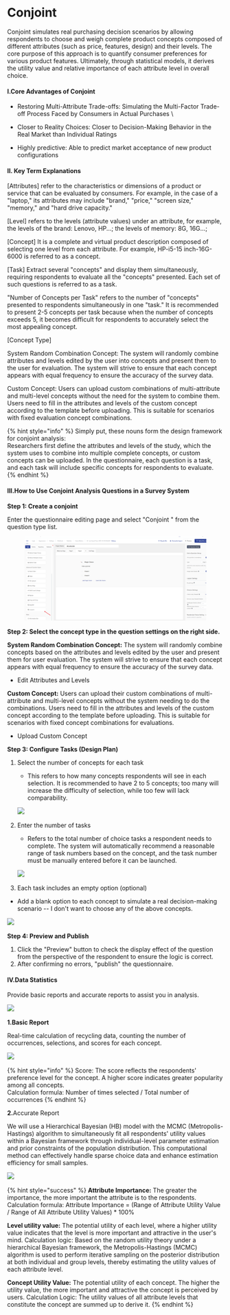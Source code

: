 # Conjoint

Conjoint  simulates real purchasing decision scenarios by allowing respondents to choose and weigh complete product concepts composed of different attributes (such as price, features, design) and their levels. The core purpose of this approach is to quantify consumer preferences for various product features. Ultimately, through statistical models, it derives the utility value and relative importance of each attribute level in overall choice.

#### &#x20;I.Core Advantages of Conjoint <a href="#yi-maxdiff-de-he-xin-you-shi" id="yi-maxdiff-de-he-xin-you-shi"></a>

* Restoring Multi-Attribute Trade-offs: Simulating the Multi-Factor Trade-off Process Faced by Consumers in Actual Purchases
  \

* Closer to Reality Choices: Closer to Decision-Making Behavior in the Real Market than Individual Ratings
* Highly predictive: Able to predict market acceptance of new product configurations

#### II. Key Term Explanations <a href="#er-guan-jian-ci-shuo-ming" id="er-guan-jian-ci-shuo-ming"></a>

\[Attributes] refer to the characteristics or dimensions of a product or service that can be evaluated by consumers. For example, in the case of a "laptop," its attributes may include "brand," "price," "screen size," "memory," and "hard drive capacity."

\[Level] refers to the levels (attribute values) under an attribute, for example, the levels of the brand: Lenovo, HP...; the levels of memory: 8G, 16G...;

\[Concept] It is a complete and virtual product description composed of selecting one level from each attribute. For example, HP-i5-15 inch-16G-6000 is referred to as a concept.

\[Task] Extract several "concepts" and display them simultaneously, requiring respondents to evaluate all the "concepts" presented. Each set of such questions is referred to as a task.

"Number of Concepts per Task" refers to the number of "concepts" presented to respondents simultaneously in one "task." It is recommended to present 2-5 concepts per task because when the number of concepts exceeds 5, it becomes difficult for respondents to accurately select the most appealing concept.

\[Concept Type]

System Random Combination Concept: The system will randomly combine attributes and levels edited by the user into concepts and present them to the user for evaluation. The system will strive to ensure that each concept appears with equal frequency to ensure the accuracy of the survey data.

Custom Concept: Users can upload custom combinations of multi-attribute and multi-level concepts without the need for the system to combine them. Users need to fill in the attributes and levels of the custom concept according to the template before uploading. This is suitable for scenarios with fixed evaluation concept combinations.

{% hint style="info" %}
Simply put, these nouns form the design framework for conjoint analysis:
\
Researchers first define the attributes and levels of the study, which the system uses to combine into multiple complete concepts, or custom concepts can be uploaded. In the questionnaire, each question is a task, and each task will include specific concepts for respondents to evaluate.
{% endhint %}

#### III.How to Use Conjoint Analysis Questions in a Survey System <a href="#san-wen-juan-xi-tong-zhong-she-zhi-maxdiff-ti" id="san-wen-juan-xi-tong-zhong-she-zhi-maxdiff-ti"></a>

**Step 1: Create a conjoint**

Enter the questionnaire editing page and select "Conjoint " from the question type list.

<figure><img src="../../.gitbook/assets/image.png" alt=""><figcaption></figcaption></figure>

**Step 2: Select the concept type in the question settings on the right side.**

**System Random Combination Concept:** The system will randomly combine concepts based on the attributes and levels edited by the user and present them for user evaluation. The system will strive to ensure that each concept appears with equal frequency to ensure the accuracy of the survey data.

* Edit Attributes and Levels

&#x20;

**Custom Concept:** Users can upload their custom combinations of multi-attribute and multi-level concepts without the system needing to do the combinations. Users need to fill in the attributes and levels of the custom concept according to the template before uploading. This is suitable for scenarios with fixed concept combinations for evaluations.

* Upload Custom Concept



**Step 3: Configure Tasks (Design Plan)**

1.  Select the number of concepts for each task

    * This refers to how many concepts respondents will see in each selection. It is recommended to have 2 to 5 concepts; too many will increase the difficulty of selection, while too few will lack comparability.

    ![](https://imur.gitbook.io/help_center/~gitbook/image?url=https%3A%2F%2F1246225111-files.gitbook.io%2F%7E%2Ffiles%2Fv0%2Fb%2Fgitbook-x-prod.appspot.com%2Fo%2Fspaces%252F-Lnu1UZ4dgrL0WcgooHk%252Fuploads%252FeyLkAnqjEI8qsT6QxomI%252Fimage.png%3Falt%3Dmedia%26token%3Dc66b334f-f164-44e4-a816-bddda954179c\&width=768\&dpr=4\&quality=100\&sign=94b3208f\&sv=2)
2.  Enter the number of tasks

    * Refers to the total number of choice tasks a respondent needs to complete. The system will automatically recommend a reasonable range of task numbers based on the concept, and the task number must be manually entered before it can be launched.

    ![](https://imur.gitbook.io/help_center/~gitbook/image?url=https%3A%2F%2F1246225111-files.gitbook.io%2F%7E%2Ffiles%2Fv0%2Fb%2Fgitbook-x-prod.appspot.com%2Fo%2Fspaces%252F-Lnu1UZ4dgrL0WcgooHk%252Fuploads%252Fh0HWH9i0RilnQQTkl90Z%252Fimage.png%3Falt%3Dmedia%26token%3Df9c0501d-af07-46cf-916b-b692f6f11d74\&width=768\&dpr=4\&quality=100\&sign=9651477f\&sv=2)
3. Each task includes an empty option (optional)

* Add a blank option to each concept to simulate a real decision-making scenario -- I don't want to choose any of the above concepts.

![](https://imur.gitbook.io/help_center/~gitbook/image?url=https%3A%2F%2F1246225111-files.gitbook.io%2F%7E%2Ffiles%2Fv0%2Fb%2Fgitbook-x-prod.appspot.com%2Fo%2Fspaces%252F-Lnu1UZ4dgrL0WcgooHk%252Fuploads%252FqxRcC5YPRX02VWmbTNci%252Fimage.png%3Falt%3Dmedia%26token%3D4517750e-1c05-43ca-8e70-9f4fbef49f07\&width=768\&dpr=4\&quality=100\&sign=d9998abb\&sv=2)



**Step 4: Preview and Publish**

1. Click the "Preview" button to check the display effect of the question from the perspective of the respondent to ensure the logic is correct.
2. After confirming no errors, "publish" the questionnaire.

#### IV.Data Statistics <a href="#si-shu-ju-tong-ji" id="si-shu-ju-tong-ji"></a>

Provide basic reports and accurate reports to assist you in analysis.

![](https://imur.gitbook.io/help_center/~gitbook/image?url=https%3A%2F%2F1246225111-files.gitbook.io%2F%7E%2Ffiles%2Fv0%2Fb%2Fgitbook-x-prod.appspot.com%2Fo%2Fspaces%252F-Lnu1UZ4dgrL0WcgooHk%252Fuploads%252FikitAtWbFJrEha5LaeTI%252Fimage.png%3Falt%3Dmedia%26token%3Dd3050bcc-cf00-4f87-b1ac-41a9ef0536be\&width=768\&dpr=4\&quality=100\&sign=84f4bfd9\&sv=2)

**1.Basic Report**

Real-time calculation of recycling data, counting the number of occurrences, selections, and scores for each concept.

![](https://imur.gitbook.io/help_center/~gitbook/image?url=https%3A%2F%2F1246225111-files.gitbook.io%2F%7E%2Ffiles%2Fv0%2Fb%2Fgitbook-x-prod.appspot.com%2Fo%2Fspaces%252F-Lnu1UZ4dgrL0WcgooHk%252Fuploads%252FUOrqS1mQNSQmlyGNemB7%252Fimage.png%3Falt%3Dmedia%26token%3D0576fb41-652a-47d5-9532-ff34aa70658c\&width=768\&dpr=4\&quality=100\&sign=28859987\&sv=2)

{% hint style="info" %}
Score: The score reflects the respondents' preference level for the concept. A higher score indicates greater popularity among all concepts.
\
Calculation formula: Number of times selected / Total number of occurrences
{% endhint %}

&#x20;           &#x20;

**2.**&#x41;ccurate Report

We will use a Hierarchical Bayesian (HB) model with the MCMC (Metropolis-Hastings) algorithm to simultaneously fit all respondents' utility values within a Bayesian framework through individual-level parameter estimation and prior constraints of the population distribution. This computational method can effectively handle sparse choice data and enhance estimation efficiency for small samples.

![](https://imur.gitbook.io/help_center/~gitbook/image?url=https%3A%2F%2F1246225111-files.gitbook.io%2F%7E%2Ffiles%2Fv0%2Fb%2Fgitbook-x-prod.appspot.com%2Fo%2Fspaces%252F-Lnu1UZ4dgrL0WcgooHk%252Fuploads%252FX2PXzBw0Y5HWmB62pfdz%252Fimage.png%3Falt%3Dmedia%26token%3D72ea55f8-7a3e-472d-bf73-b398a0a39c20\&width=768\&dpr=4\&quality=100\&sign=1cd2dffa\&sv=2)



{% hint style="success" %}
**Attribute Importance:** The greater the importance, the more important the attribute is to the respondents. Calculation formula: Attribute Importance = (Range of Attribute Utility Value / Range of All Attribute Utility Values) \* 100%

**Level utility value:** The potential utility of each level, where a higher utility value indicates that the level is more important and attractive in the user's mind. Calculation logic: Based on the random utility theory under a hierarchical Bayesian framework, the Metropolis-Hastings (MCMC) algorithm is used to perform iterative sampling on the posterior distribution at both individual and group levels, thereby estimating the utility values of each attribute level.

**Concept Utility Value:** The potential utility of each concept. The higher the utility value, the more important and attractive the concept is perceived by users. Calculation Logic: The utility values of all attribute levels that constitute the concept are summed up to derive it.
{% endhint %}



